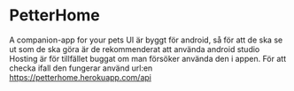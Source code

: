 # PetterHome
A companion-app for your pets
UI är byggt för android, så för att de ska se ut som de ska göra är de rekommenderat att använda android studio
Hosting är för tillfället buggat om man försöker använda den i appen. För att checka ifall den fungerar använd url:en https://petterhome.herokuapp.com/api
